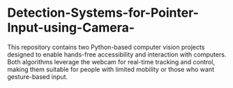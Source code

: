 # Detection-Systems-for-Pointer-Input-using-Camera-
This repository contains two Python-based computer vision projects designed to enable hands-free accessibility and interaction with computers. Both algorithms leverage the webcam for real-time tracking and control, making them suitable for people with limited mobility or those who want gesture-based input.
